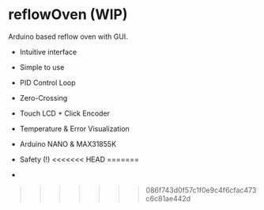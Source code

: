 # reflowOven (WIP)

Arduino based reflow oven with GUI. 

- Intuitive interface

- Simple to use

- PID Control Loop

- Zero-Crossing

- Touch LCD + Click Encoder

- Temperature & Error Visualization

- Arduino NANO & MAX31855K

- Safety (!)
<<<<<<< HEAD
=======

-
>>>>>>> 086f743d0f57c1f0e9c4f6cfac473c6c81ae442d
